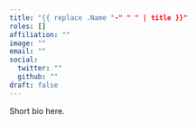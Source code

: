 ```yaml
---
title: "{{ replace .Name "-" " " | title }}"
roles: []
affiliation: ""
image: ""
email: ""
social:
  twitter: ""
  github: ""
draft: false
---
```


Short bio here.
